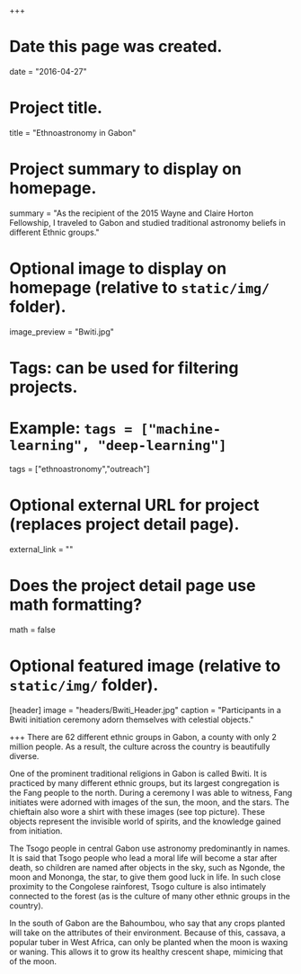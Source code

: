 +++
# Date this page was created.
date = "2016-04-27"

# Project title.
title = "Ethnoastronomy in Gabon"

# Project summary to display on homepage.
summary = "As the recipient of the 2015 Wayne and Claire Horton Fellowship, I traveled to Gabon and studied traditional astronomy beliefs in different Ethnic groups."

# Optional image to display on homepage (relative to `static/img/` folder).
image_preview = "Bwiti.jpg"

# Tags: can be used for filtering projects.
# Example: `tags = ["machine-learning", "deep-learning"]`
tags = ["ethnoastronomy","outreach"]

# Optional external URL for project (replaces project detail page).
external_link = ""

# Does the project detail page use math formatting?
math = false

# Optional featured image (relative to `static/img/` folder).
[header]
image = "headers/Bwiti_Header.jpg"
caption = "Participants in a Bwiti initiation ceremony adorn themselves with celestial objects."

+++
There are 62 different ethnic groups in Gabon, a county with only 2 million people. As a result, the culture across the country is beautifully diverse. 

One of the prominent traditional religions in Gabon is called Bwiti. It is practiced by many different ethnic groups, but its largest congregation is the Fang people to the north. During a ceremony I was able to witness, Fang initiates were adorned with images of the sun, the moon, and the stars. The chieftain also wore a shirt with these images (see top picture). These objects represent the invisible world of spirits, and the knowledge gained from initiation.  

The Tsogo people in central Gabon use astronomy predominantly in names. It is said that Tsogo people who lead a moral life will become a star after death, so children are named after objects in the sky, such as Ngonde, the moon and Mononga, the star, to give them good luck in life. In such close proximity to the Congolese rainforest, Tsogo culture is also intimately connected to the forest (as is the culture of many other ethnic groups in the country).

In the south of Gabon are the Bahoumbou, who say that any crops planted will take on the attributes of their environment. Because of this, cassava, a popular tuber in West Africa, can only be planted when the moon is waxing or waning. This allows it to grow its healthy crescent shape, mimicing that of the moon.